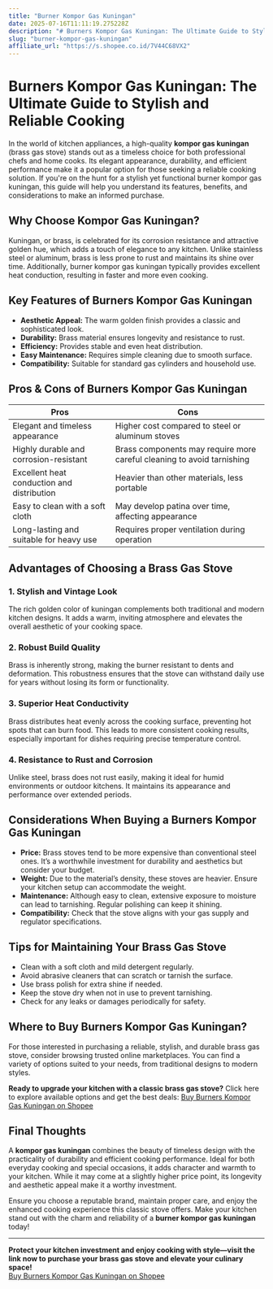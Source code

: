 ```yaml
---
title: "Burner Kompor Gas Kuningan"
date: 2025-07-16T11:11:19.275228Z
description: "# Burners Kompor Gas Kuningan: The Ultimate Guide to Stylish and Reliable Cooking..."
slug: "burner-kompor-gas-kuningan"
affiliate_url: "https://s.shopee.co.id/7V44C68VX2"
---
```

# Burners Kompor Gas Kuningan: The Ultimate Guide to Stylish and Reliable Cooking

In the world of kitchen appliances, a high-quality **kompor gas kuningan** (brass gas stove) stands out as a timeless choice for both professional chefs and home cooks. Its elegant appearance, durability, and efficient performance make it a popular option for those seeking a reliable cooking solution. If you're on the hunt for a stylish yet functional burner kompor gas kuningan, this guide will help you understand its features, benefits, and considerations to make an informed purchase.

## Why Choose Kompor Gas Kuningan?

Kuningan, or brass, is celebrated for its corrosion resistance and attractive golden hue, which adds a touch of elegance to any kitchen. Unlike stainless steel or aluminum, brass is less prone to rust and maintains its shine over time. Additionally, burner kompor gas kuningan typically provides excellent heat conduction, resulting in faster and more even cooking.

## Key Features of Burners Kompor Gas Kuningan

- **Aesthetic Appeal:** The warm golden finish provides a classic and sophisticated look.
- **Durability:** Brass material ensures longevity and resistance to rust.
- **Efficiency:** Provides stable and even heat distribution.
- **Easy Maintenance:** Requires simple cleaning due to smooth surface.
- **Compatibility:** Suitable for standard gas cylinders and household use.

## Pros & Cons of Burners Kompor Gas Kuningan

| **Pros** | **Cons** |
|------------|------------|
| Elegant and timeless appearance | Higher cost compared to steel or aluminum stoves |
| Highly durable and corrosion-resistant | Brass components may require more careful cleaning to avoid tarnishing |
| Excellent heat conduction and distribution | Heavier than other materials, less portable |
| Easy to clean with a soft cloth | May develop patina over time, affecting appearance |
| Long-lasting and suitable for heavy use | Requires proper ventilation during operation |

## Advantages of Choosing a Brass Gas Stove

### 1. Stylish and Vintage Look

The rich golden color of kuningan complements both traditional and modern kitchen designs. It adds a warm, inviting atmosphere and elevates the overall aesthetic of your cooking space.

### 2. Robust Build Quality

Brass is inherently strong, making the burner resistant to dents and deformation. This robustness ensures that the stove can withstand daily use for years without losing its form or functionality.

### 3. Superior Heat Conductivity

Brass distributes heat evenly across the cooking surface, preventing hot spots that can burn food. This leads to more consistent cooking results, especially important for dishes requiring precise temperature control.

### 4. Resistance to Rust and Corrosion

Unlike steel, brass does not rust easily, making it ideal for humid environments or outdoor kitchens. It maintains its appearance and performance over extended periods.

## Considerations When Buying a Burners Kompor Gas Kuningan

- **Price:** Brass stoves tend to be more expensive than conventional steel ones. It’s a worthwhile investment for durability and aesthetics but consider your budget.
- **Weight:** Due to the material’s density, these stoves are heavier. Ensure your kitchen setup can accommodate the weight.
- **Maintenance:** Although easy to clean, extensive exposure to moisture can lead to tarnishing. Regular polishing can keep it shining.
- **Compatibility:** Check that the stove aligns with your gas supply and regulator specifications.

## Tips for Maintaining Your Brass Gas Stove

- Clean with a soft cloth and mild detergent regularly.
- Avoid abrasive cleaners that can scratch or tarnish the surface.
- Use brass polish for extra shine if needed.
- Keep the stove dry when not in use to prevent tarnishing.
- Check for any leaks or damages periodically for safety.

## Where to Buy Burners Kompor Gas Kuningan?

For those interested in purchasing a reliable, stylish, and durable brass gas stove, consider browsing trusted online marketplaces. You can find a variety of options suited to your needs, from traditional designs to modern styles.

**Ready to upgrade your kitchen with a classic brass gas stove?** Click here to explore available options and get the best deals: [Buy Burners Kompor Gas Kuningan on Shopee](https://s.shopee.co.id/7V44C68VX2)

## Final Thoughts

A **kompor gas kuningan** combines the beauty of timeless design with the practicality of durability and efficient cooking performance. Ideal for both everyday cooking and special occasions, it adds character and warmth to your kitchen. While it may come at a slightly higher price point, its longevity and aesthetic appeal make it a worthy investment.

Ensure you choose a reputable brand, maintain proper care, and enjoy the enhanced cooking experience this classic stove offers. Make your kitchen stand out with the charm and reliability of a **burner kompor gas kuningan** today!

---

**Protect your kitchen investment and enjoy cooking with style—visit the link now to purchase your brass gas stove and elevate your culinary space!**  
[Buy Burners Kompor Gas Kuningan on Shopee](https://s.shopee.co.id/7V44C68VX2)